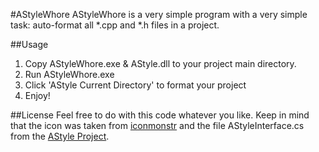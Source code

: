 #AStyleWhore
AStyleWhore is a very simple program with a very simple task: auto-format all *.cpp and *.h files in a project.

##Usage
1) Copy AStyleWhore.exe & AStyle.dll to your project main directory.
2) Run AStyleWhore.exe
3) Click 'AStyle Current Directory' to format your project
4) Enjoy!

##License
Feel free to do with this code whatever you like. Keep in mind that the icon was taken from [iconmonstr](http://iconmonstr.com/) and the file AStyleInterface.cs from the [AStyle Project](http://astyle.sourceforge.net/develop/sharp.html).